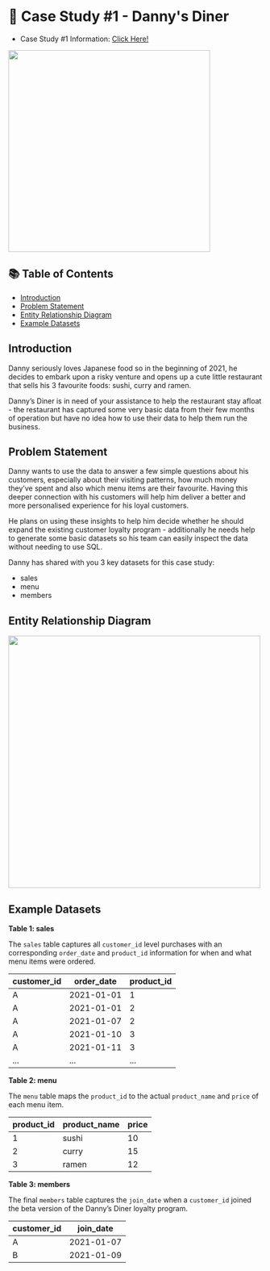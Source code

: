 # 🍜 Case Study #1 - Danny's Diner

- Case Study #1 Information: [Click Here!](https://8weeksqlchallenge.com/case-study-1/)

<img align="center" width="400" src="https://user-images.githubusercontent.com/94410139/158028436-eba944af-bdcc-459f-9c2f-fbd868c6c0c1.png">

## 📚 Table of Contents
  * [Introduction](#introduction)
  * [Problem Statement](#problem-statement)
  * [Entity Relationship Diagram](#entity-relationship-diagram)
  * [Example Datasets](#example-datasets)
 
## Introduction 
Danny seriously loves Japanese food so in the beginning of 2021, he decides to embark upon a risky venture and opens up a cute little restaurant that sells his 3 favourite foods: sushi, curry and ramen.

Danny’s Diner is in need of your assistance to help the restaurant stay afloat - the restaurant has captured some very basic data from their few months of operation but have no idea how to use their data to help them run the business.

## Problem Statement 
Danny wants to use the data to answer a few simple questions about his customers, especially about their visiting patterns, how much money they’ve spent and also which menu items are their favourite. Having this deeper connection with his customers will help him deliver a better and more personalised experience for his loyal customers.

He plans on using these insights to help him decide whether he should expand the existing customer loyalty program - additionally he needs help to generate some basic datasets so his team can easily inspect the data without needing to use SQL.

Danny has shared with you 3 key datasets for this case study:

- sales
- menu
- members

## Entity Relationship Diagram 

<img align="center" width="500" src="https://user-images.githubusercontent.com/94410139/158030281-2ea04216-34dd-41a3-adb6-f6df1cfb4c1a.png">

## Example Datasets
**Table 1: sales**

The `sales` table captures all `customer_id` level purchases with an corresponding `order_date` and `product_id` information for when and what menu items were ordered.

| customer_id | order_date  | product_id |
|-------------|-------------|------------|
| A           | 2021-01-01  | 1          |
| A           | 2021-01-01  | 2          |
| A           | 2021-01-07  | 2          |
| A           | 2021-01-10  | 3          |
| A           | 2021-01-11  | 3          |
| ...         | ...         | ...          |

**Table 2: menu**

The `menu` table maps the `product_id` to the actual `product_name` and `price` of each menu item.

| product_id | product_name | price |
|------------|--------------|-------|
| 1          | sushi        | 10    |
| 2          | curry        | 15    |
| 3          | ramen          | 12    |

**Table 3: members**

The final `members` table captures the `join_date` when a `customer_id` joined the beta version of the Danny’s Diner loyalty program.

| customer_id | join_date  |
|-------------|------------|
| A           | 2021-01-07 |
| B           | 2021-01-09 |